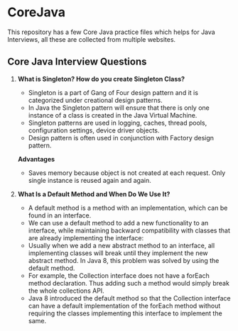 # CoreJava
This repository has a few Core Java practice files which helps for Java Interviews, all these are collected from multiple websites.
## Core Java Interview Questions
1. **What is Singleton? How do you create Singleton Class?**
    - Singleton is a part of Gang of Four design pattern and it is categorized under creational design patterns.
    - In Java the Singleton pattern will ensure that there is only one instance of a class is created in the Java Virtual Machine.
    - Singleton patterns are used in logging, caches, thread pools, configuration settings, device driver objects.
    - Design pattern is often used in conjunction with Factory design pattern.
    
    **Advantages**
    - Saves memory because object is not created at each request. Only single instance is reused again and again.

2. **What Is a Default Method and When Do We Use It?**
   - A default method is a method with an implementation, which can be found in an interface.
   - We can use a default method to add a new functionality to an interface, while maintaining backward compatibility with classes that are already implementing the interface:
   - Usually when we add a new abstract method to an interface, all implementing classes will break until they implement the new abstract method. In Java 8, this problem was solved by using the default method.
   - For example, the Collection interface does not have a forEach method declaration. Thus adding such a method would simply break the whole collections API.
   - Java 8 introduced the default method so that the Collection interface can have a default implementation of the forEach method without requiring the classes implementing this interface to implement the same.
